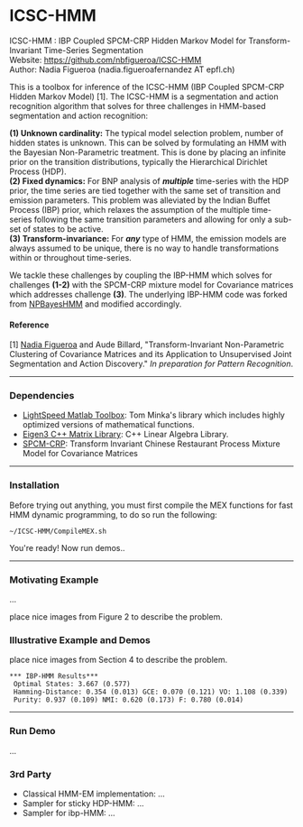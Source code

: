 # ICSC-HMM
ICSC-HMM : IBP Coupled SPCM-CRP Hidden Markov Model for Transform-Invariant Time-Series Segmentation  
Website: https://github.com/nbfigueroa/ICSC-HMM  
Author: Nadia Figueroa (nadia.figueroafernandez AT epfl.ch) 

This is a toolbox for inference of the ICSC-HMM (IBP Coupled SPCM-CRP Hidden Markov Model) [1]. The ICSC-HMM is a segmentation and action recognition algorithm that solves for three challenges in HMM-based segmentation and action recognition: 

**(1) Unknown cardinality:** The typical model selection problem, number of hidden states is unknown. This can be solved by formulating an HMM with the Bayesian Non-Parametric treatment. This is done by placing an infinite prior on the transition distributions, typically the Hierarchical Dirichlet Process (HDP).  
**(2) Fixed dynamics:** For BNP analysis of ***multiple*** time-series with the HDP prior, the time series are tied together with the same set of transition and emission parameters.  This problem was alleviated by the Indian Buffet Process (IBP) prior, which relaxes the assumption of the multiple time-series following the same transition parameters and allowing for only a sub-set of states to be active.  
**(3) Transform-invariance:** For ***any*** type of HMM, the emission models are always assumed to be unique, there is no way to handle transformations within or throughout time-series.   

We tackle these challenges by coupling the IBP-HMM which solves for challenges **(1-2)** with the SPCM-CRP mixture model for Covariance matrices which addresses challenge **(3)**. The underlying IBP-HMM code was forked from [NPBayesHMM](https://github.com/michaelchughes/NPBayesHMM) and modified accordingly. 

#### Reference
[1] [Nadia Figueroa](http://lasa.epfl.ch/people/member.php?SCIPER=238387) and Aude Billard, "Transform-Invariant Non-Parametric Clustering of Covariance Matrices and its Application to Unsupervised Joint Segmentation and Action Discovery." *In preparation for Pattern Recognition*. 

---

### Dependencies
- [LightSpeed Matlab Toolbox](https://github.com/tminka/lightspeed): Tom Minka's library which includes highly optimized versions of mathematical functions.
- [Eigen3 C++ Matrix Library](http://eigen.tuxfamily.org/index.php?title=Main_Page): C++ Linear Algebra Library.
- [SPCM-CRP](https://github.com/nbfigueroa/SPCM-CRP.git): Transform Invariant Chinese Restaurant Process Mixture Model for Covariance Matrices

---
### Installation
Before trying out anything, you must first compile the MEX functions for fast HMM dynamic programming, to do so run the following:
```
~/ICSC-HMM/CompileMEX.sh
```

You're ready! Now run demos..

---
### Motivating Example

...

place nice images from Figure 2 to describe the problem.

### Illustrative Example and Demos
place nice images from Section 4 to describe the problem.

```
*** IBP-HMM Results*** 
 Optimal States: 3.667 (0.577) 
 Hamming-Distance: 0.354 (0.013) GCE: 0.070 (0.121) VO: 1.108 (0.339) 
 Purity: 0.937 (0.109) NMI: 0.620 (0.173) F: 0.780 (0.014)
```

---


### Run Demo

...



### 3rd Party
- Classical HMM-EM implementation: ...
- Sampler for sticky HDP-HMM: ...
- Sampler for ibp-HMM: ...
